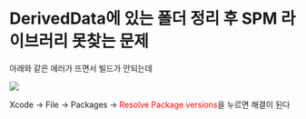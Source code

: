 # DerivedData에 있는 폴더 정리 후 SPM 라이브러리 못찾는 문제

아래와 같은 에러가 뜨면서 빌드가 안되는데

<img src ="https://user-images.githubusercontent.com/78908490/197396461-f950363b-b4dc-4cfb-b5ad-d66bca6187b7.png">

Xcode -> File -> Packages -> <span style="color: red">Resolve Package versions</span>을 누르면 해결이 된다
